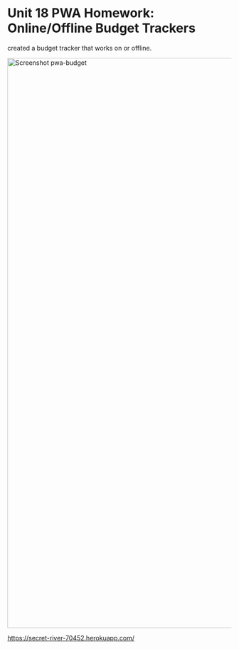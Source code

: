 # Unit 18 PWA Homework: Online/Offline Budget Trackers

created a budget tracker that works on or offline. 


<img width="1280" alt="Screenshot pwa-budget" src="https://user-images.githubusercontent.com/70412016/106954198-afa5e080-66f0-11eb-96b7-f7e71882377a.png">

https://secret-river-70452.herokuapp.com/
